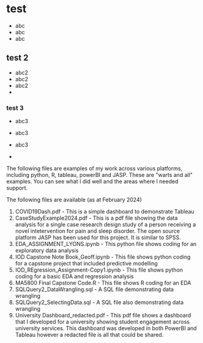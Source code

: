 # test
- abc
- abc
- abc
  
## test 2
- abc2
- abc2
- abc2
- 
### test 3
- abc3
- abc3
- abc3

- 
The following files are examples of my work across various platforms, including python, R, tableau, powerBI and JASP.
These are "warts and all" examples. You can see what I did well and the areas where I needed support.

The following files are available (as at February 2024)

1) COVID19Dash.pdf - This is a simple dashboard to demonstrate Tableau 
2) CaseStudyExample2024.pdf - This is a pdf file showing the data analysis for a single case research design study of a person receiving a novel intetervention for pain and sleep disorder. The open source platform JASP has been used for this project. It is similar to SPSS.
3) EDA_ASSIGNMENT_LYONS.ipynb - This python file shows coding for an exploratory data analysis
4) IOD Capstone Note Book_Geoff.ipynb - This file shows python coding for a capstone project that included predictive modelling
5) IOD_REgression_Assignment-Copy1.ipynb - This file shows python coding for a basic EDA and regression analysis
6) MA5800 Final Capstone Code.R - This file shows R coding for an EDA
7) SQLQuery2_DataWrangling.sql - A SQL file demonstrating data wrangling
8) SQLQuery2_SelectingData.sql - A SQL file also demonstrating data wrangling
9) University Dashboard_redacted.pdf - This pdf file shows a dashboard that I developed for a university showing student engagement across university services. This dashboard was developed in both PowerBI and Tableau however a redacted file is all that could be shared.
